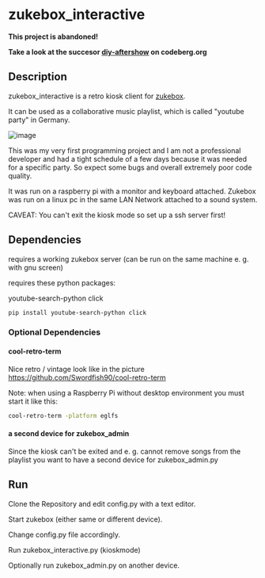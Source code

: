 # zukebox_interactive
**This project is abandoned!** 

**Take a look at the succesor [diy-aftershow](https://codeberg.org/diy-aftershow/diy-aftershow) on codeberg.org**


## Description
zukebox_interactive is a retro kiosk client for [zukebox](https://github.com/tomicooler/zukebox).

It can be used as a collaborative music playlist, which is called "youtube party" in Germany.

![image](https://user-images.githubusercontent.com/52667770/216048266-dbd1775d-13a7-4ab4-91e7-1cd072d6d60d.png)

This was my very first programming project and I am not a professional developer and had a tight schedule of a few days because it was needed for a specific party. So expect some bugs and overall extremely poor code quality.

It was run on a raspberry pi with a monitor and keyboard attached. Zukebox was run on a linux pc in the same LAN Network attached to a sound system.

CAVEAT: You can't exit the kiosk mode so set up a ssh server first!

## Dependencies
requires a working zukebox server (can be run on the same machine e. g. with gnu screen)

requires these python packages:

youtube-search-python
click

```
pip install youtube-search-python click 
```

### Optional Dependencies
#### cool-retro-term
Nice retro / vintage look like in the picture
https://github.com/Swordfish90/cool-retro-term

Note: when using a Raspberry Pi without desktop environment you must start it like this:
```bash
cool-retro-term -platform eglfs
```

#### a second device for zukebox_admin
Since the kiosk can't be exited and e. g. cannot remove songs from the playlist you want to have a second device for zukebox_admin.py

## Run
Clone the Repository and edit config.py with a text editor.

Start zukebox (either same or different device).

Change config.py file accordingly.

Run zukebox_interactive.py (kioskmode)

Optionally run zukebox_admin.py on another device.
